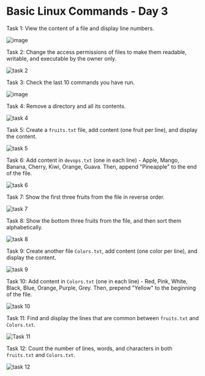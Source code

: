 
# Basic Linux Commands - Day 3

Task 1: View the content of a file and display line numbers.

![image](https://github.com/user-attachments/assets/d8946a1f-6c1e-4169-9e76-1f8f3ae21174)

Task 2: Change the access permissions of files to make them readable, writable, and executable by the owner only.

![task 2](https://github.com/user-attachments/assets/d2010394-557f-4991-b606-f9f2ec9d922a)

Task 3: Check the last 10 commands you have run.

![image](https://github.com/user-attachments/assets/6112fbfa-477d-4466-98e6-9cee18245134)

Task 4: Remove a directory and all its contents.

![task 4](https://github.com/user-attachments/assets/95b405f8-3261-4790-9725-68e37e2695c1)

Task 5: Create a `fruits.txt` file, add content (one fruit per line), and display the content.

![task 5](https://github.com/user-attachments/assets/6e71df85-a010-4939-8b31-5808c7f5a44f)

Task 6: Add content in `devops.txt` (one in each line) - Apple, Mango, Banana, Cherry, Kiwi, Orange, Guava. Then, append "Pineapple" to the end of the file.

![task 6](https://github.com/user-attachments/assets/1325f6c3-e29e-42a5-aabb-1c593a724411)

Task 7: Show the first three fruits from the file in reverse order.

![task 7](https://github.com/user-attachments/assets/b6fd9baa-9ed8-44c4-ac9c-a34a40980fb7)

Task 8: Show the bottom three fruits from the file, and then sort them alphabetically.

![task 8](https://github.com/user-attachments/assets/1e881a8d-7945-4fbe-98ea-7d54746dc153)

Task 9: Create another file `Colors.txt`, add content (one color per line), and display the content.

![task 9](https://github.com/user-attachments/assets/1d89185a-b8ce-425d-a01b-1b8562eda9d1)

Task 10: Add content in `Colors.txt` (one in each line) - Red, Pink, White, Black, Blue, Orange, Purple, Grey. Then, prepend "Yellow" to the beginning of the file.

![task 10](https://github.com/user-attachments/assets/0d26b12e-6aa4-4c57-8071-6e0f639f317b)

Task 11: Find and display the lines that are common between `fruits.txt` and `Colors.txt`.

![Task 11](https://github.com/user-attachments/assets/77655ce5-e860-4e1b-81be-da498d57daad)

Task 12: Count the number of lines, words, and characters in both `fruits.txt` and `Colors.txt`.

![task 12](https://github.com/user-attachments/assets/d6ea51c0-f9b9-4cb0-94f6-74b58c41ac6a)

